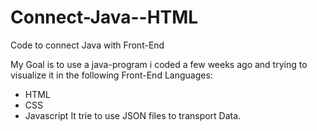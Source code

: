 # Connect-Java--HTML
Code to connect Java with Front-End

My Goal is to use a java-program i coded a few weeks ago and trying to visualize it in the following Front-End Languages:
- HTML
- CSS
- Javascript
It trie to use
JSON files to transport Data.
